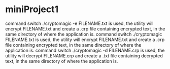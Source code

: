 # miniProject1
command switch ./cryptomagic -e FILENAME.txt is used, the utility will encrypt FILENAME.txt and create a .crp file containing encrypted text, in the same directory of where the application is.
command switch ./cryptomagic FILENAME.txt is used, the utility will encrypt FILENAME.txt and create a .crp file containing encrypted text, in the same directory of where the application is.
command switch ./cryptomagic -d FILENAME.crp is used, the utility will decrypt FILENAME.crp and create a .txt file containing decrypted text, in the same directory of where the application is.
